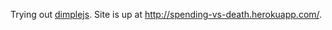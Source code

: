Trying out [dimplejs](http://dimplejs.org/). Site is up at http://spending-vs-death.herokuapp.com/.
